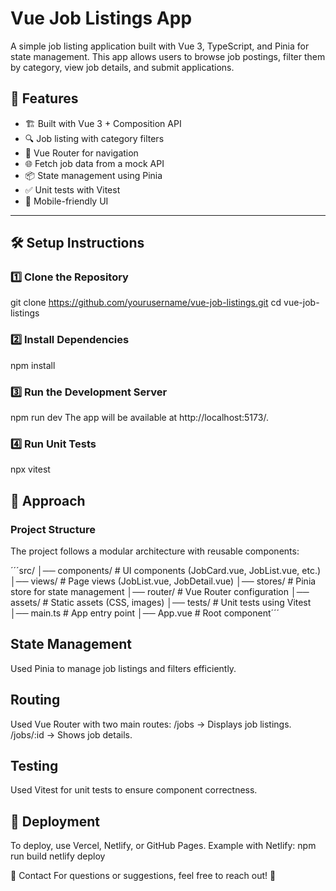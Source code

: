 # Vue Job Listings App

A simple job listing application built with Vue 3, TypeScript, and Pinia for state management. This app allows users to browse job postings, filter them by category, view job details, and submit applications.

## 🚀 Features
- 🏗 Built with Vue 3 + Composition API  
- 🔍 Job listing with category filters  
- 📌 Vue Router for navigation  
- 🌐 Fetch job data from a mock API  
- 📦 State management using Pinia  
- ✅ Unit tests with Vitest  
- 📱 Mobile-friendly UI  

---

## 🛠️ Setup Instructions  

### 1️⃣ Clone the Repository  

git clone https://github.com/yourusername/vue-job-listings.git
cd vue-job-listings

### 2️⃣ Install Dependencies
npm install

### 3️⃣ Run the Development Server
npm run dev
The app will be available at http://localhost:5173/.

### 4️⃣ Run Unit Tests
npx vitest

## 📌 Approach
### Project Structure
The project follows a modular architecture with reusable components:

´´´src/
│── components/   # UI components (JobCard.vue, JobList.vue, etc.)
│── views/        # Page views (JobList.vue, JobDetail.vue)
│── stores/       # Pinia store for state management
│── router/       # Vue Router configuration
│── assets/       # Static assets (CSS, images)
│── tests/        # Unit tests using Vitest
│── main.ts       # App entry point
│── App.vue       # Root component´´´

## State Management
Used Pinia to manage job listings and filters efficiently.

## Routing
Used Vue Router with two main routes:
/jobs → Displays job listings.
/jobs/:id → Shows job details.

## Testing
Used Vitest for unit tests to ensure component correctness.

## 🎯 Deployment
To deploy, use Vercel, Netlify, or GitHub Pages. Example with Netlify:
npm run build
netlify deploy

📩 Contact
For questions or suggestions, feel free to reach out! 🚀
